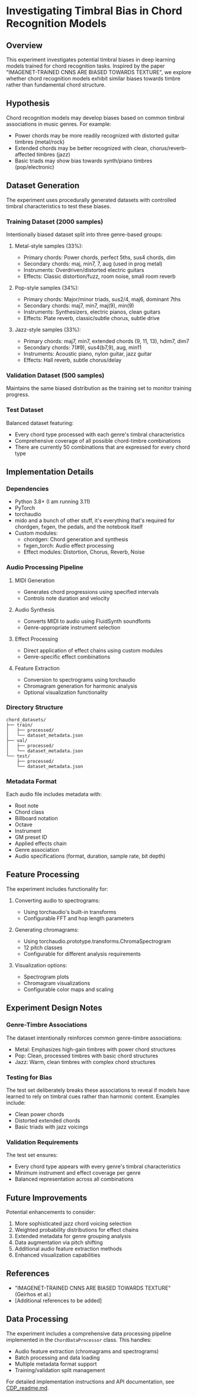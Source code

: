 # Investigating Timbral Bias in Chord Recognition Models

## Overview
This experiment investigates potential timbral biases in deep learning models trained for chord recognition tasks. Inspired by the paper "IMAGENET-TRAINED CNNS ARE BIASED TOWARDS TEXTURE", we explore whether chord recognition models exhibit similar biases towards timbre rather than fundamental chord structure.

## Hypothesis
Chord recognition models may develop biases based on common timbral associations in music genres. For example:
- Power chords may be more readily recognized with distorted guitar timbres (metal/rock)
- Extended chords may be better recognized with clean, chorus/reverb-affected timbres (jazz)
- Basic triads may show bias towards synth/piano timbres (pop/electronic)

## Dataset Generation
The experiment uses procedurally generated datasets with controlled timbral characteristics to test these biases.

### Training Dataset (2000 samples)
Intentionally biased dataset split into three genre-based groups:
1. Metal-style samples (33%):
   - Primary chords: Power chords, perfect 5ths, sus4 chords, dim
   - Secondary chords: maj, min7, 7, aug (used in prog metal)
   - Instruments: Overdriven/distorted electric guitars
   - Effects: Classic distortion/fuzz, room noise, small room reverb

2. Pop-style samples (34%):
   - Primary chords: Major/minor triads, sus2/4, maj6, dominant 7ths
   - Secondary chords: maj7, min7, maj(9), min(9)
   - Instruments: Synthesizers, electric pianos, clean guitars
   - Effects: Plate reverb, classic/subtle chorus, subtle drive

3. Jazz-style samples (33%):
   - Primary chords: maj7, min7, extended chords (9, 11, 13), hdim7, dim7
   - Secondary chords: 7(#9), sus4(b7,9), aug, min11
   - Instruments: Acoustic piano, nylon guitar, jazz guitar
   - Effects: Hall reverb, subtle chorus/delay

### Validation Dataset (500 samples)
Maintains the same biased distribution as the training set to monitor training progress.

### Test Dataset
Balanced dataset featuring:
- Every chord type processed with each genre's timbral characteristics
- Comprehensive coverage of all possible chord-timbre combinations
- There are currently 50 combinations that are expressed for every chord type 

## Implementation Details

### Dependencies
- Python 3.8+ (I am running 3.11)
- PyTorch
- torchaudio
- mido and a bunch of other stuff, it's everything that's required for chordgen, fxgen, the pedals, and the notebook itself
- Custom modules:
  - chordgen: Chord generation and synthesis
  - fxgen_torch: Audio effect processing
  - Effect modules: Distortion, Chorus, Reverb, Noise

### Audio Processing Pipeline
1. MIDI Generation
   - Generates chord progressions using specified intervals
   - Controls note duration and velocity
   
2. Audio Synthesis
   - Converts MIDI to audio using FluidSynth soundfonts
   - Genre-appropriate instrument selection
   
3. Effect Processing
   - Direct application of effect chains using custom modules
   - Genre-specific effect combinations

4. Feature Extraction
   - Conversion to spectrograms using torchaudio
   - Chromagram generation for harmonic analysis
   - Optional visualization functionality

### Directory Structure
```
chord_datasets/
├── train/
│   ├── processed/
│   └── dataset_metadata.json
├── val/
│   ├── processed/
│   └── dataset_metadata.json
└── test/
    ├── processed/
    └── dataset_metadata.json
```

### Metadata Format
Each audio file includes metadata with:
- Root note
- Chord class
- Billboard notation
- Octave
- Instrument
- GM preset ID
- Applied effects chain
- Genre association
- Audio specifications (format, duration, sample rate, bit depth)

## Feature Processing
The experiment includes functionality for:
1. Converting audio to spectrograms:
   - Using torchaudio's built-in transforms
   - Configurable FFT and hop length parameters

2. Generating chromagrams:
   - Using torchaudio.prototype.transforms.ChromaSpectrogram
   - 12 pitch classes
   - Configurable for different analysis requirements

3. Visualization options:
   - Spectrogram plots
   - Chromagram visualizations
   - Configurable color maps and scaling

## Experiment Design Notes

### Genre-Timbre Associations
The dataset intentionally reinforces common genre-timbre associations:
- Metal: Emphasizes high-gain timbres with power chord structures
- Pop: Clean, processed timbres with basic chord structures
- Jazz: Warm, clean timbres with complex chord structures

### Testing for Bias
The test set deliberately breaks these associations to reveal if models have learned to rely on timbral cues rather than harmonic content. Examples include:
- Clean power chords
- Distorted extended chords
- Basic triads with jazz voicings

### Validation Requirements
The test set ensures:
- Every chord type appears with every genre's timbral characteristics
- Minimum instrument and effect coverage per genre
- Balanced representation across all combinations

## Future Improvements
Potential enhancements to consider:
1. More sophisticated jazz chord voicing selection
2. Weighted probability distributions for effect chains
3. Extended metadata for genre grouping analysis
4. Data augmentation via pitch shifting
5. Additional audio feature extraction methods
6. Enhanced visualization capabilities

## References
- "IMAGENET-TRAINED CNNS ARE BIASED TOWARDS TEXTURE" (Geirhos et al.)
- [Additional references to be added]


## Data Processing
The experiment includes a comprehensive data processing pipeline implemented in the `ChordDataProcessor` class. This handles:
- Audio feature extraction (chromagrams and spectrograms)
- Batch processing and data loading
- Multiple metadata format support
- Training/validation split management

For detailed implementation instructions and API documentation, see [CDP_readme.md](./CDP_readme.md).